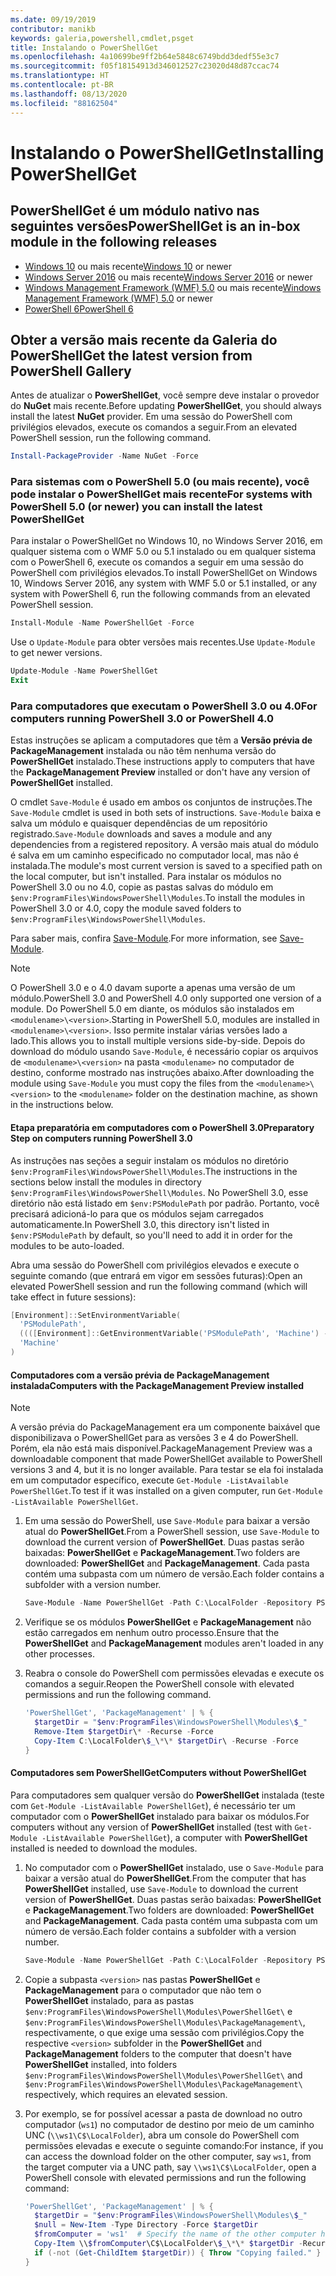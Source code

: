 ```yaml
---
ms.date: 09/19/2019
contributor: manikb
keywords: galeria,powershell,cmdlet,psget
title: Instalando o PowerShellGet
ms.openlocfilehash: 4a10699be9ff2b64e5848c6749bdd3dedf55e3c7
ms.sourcegitcommit: f05f18154913d346012527c23020d48d87ccac74
ms.translationtype: HT
ms.contentlocale: pt-BR
ms.lasthandoff: 08/13/2020
ms.locfileid: "88162504"
---
```

# <a name="installing-powershellget"></a><span data-ttu-id="e90d1-103">Instalando o PowerShellGet</span><span class="sxs-lookup"><span data-stu-id="e90d1-103">Installing PowerShellGet</span></span>

## <a name="powershellget-is-an-in-box-module-in-the-following-releases"></a><span data-ttu-id="e90d1-104">PowerShellGet é um módulo nativo nas seguintes versões</span><span class="sxs-lookup"><span data-stu-id="e90d1-104">PowerShellGet is an in-box module in the following releases</span></span>

- <span data-ttu-id="e90d1-105">[Windows 10](https://www.microsoft.com/windows) ou mais recente</span><span class="sxs-lookup"><span data-stu-id="e90d1-105">[Windows 10](https://www.microsoft.com/windows) or newer</span></span>
- <span data-ttu-id="e90d1-106">[Windows Server 2016](/windows-server/windows-server) ou mais recente</span><span class="sxs-lookup"><span data-stu-id="e90d1-106">[Windows Server 2016](/windows-server/windows-server) or newer</span></span>
- <span data-ttu-id="e90d1-107">[Windows Management Framework (WMF) 5.0](https://www.microsoft.com/download/details.aspx?id=50395) ou mais recente</span><span class="sxs-lookup"><span data-stu-id="e90d1-107">[Windows Management Framework (WMF) 5.0](https://www.microsoft.com/download/details.aspx?id=50395) or newer</span></span>
- [<span data-ttu-id="e90d1-108">PowerShell 6</span><span class="sxs-lookup"><span data-stu-id="e90d1-108">PowerShell 6</span></span>](https://github.com/PowerShell/PowerShell/releases)

## <a name="get-the-latest-version-from-powershell-gallery"></a><span data-ttu-id="e90d1-109">Obter a versão mais recente da Galeria do PowerShell</span><span class="sxs-lookup"><span data-stu-id="e90d1-109">Get the latest version from PowerShell Gallery</span></span>

<span data-ttu-id="e90d1-110">Antes de atualizar o **PowerShellGet**, você sempre deve instalar o provedor do **NuGet** mais recente.</span><span class="sxs-lookup"><span data-stu-id="e90d1-110">Before updating **PowerShellGet**, you should always install the latest **NuGet** provider.</span></span> <span data-ttu-id="e90d1-111">Em uma sessão do PowerShell com privilégios elevados, execute os comandos a seguir.</span><span class="sxs-lookup"><span data-stu-id="e90d1-111">From an elevated PowerShell session, run the following command.</span></span>

```powershell
Install-PackageProvider -Name NuGet -Force
```

### <a name="for-systems-with-powershell-50-or-newer-you-can-install-the-latest-powershellget"></a><span data-ttu-id="e90d1-112">Para sistemas com o PowerShell 5.0 (ou mais recente), você pode instalar o PowerShellGet mais recente</span><span class="sxs-lookup"><span data-stu-id="e90d1-112">For systems with PowerShell 5.0 (or newer) you can install the latest PowerShellGet</span></span>

<span data-ttu-id="e90d1-113">Para instalar o PowerShellGet no Windows 10, no Windows Server 2016, em qualquer sistema com o WMF 5.0 ou 5.1 instalado ou em qualquer sistema com o PowerShell 6, execute os comandos a seguir em uma sessão do PowerShell com privilégios elevados.</span><span class="sxs-lookup"><span data-stu-id="e90d1-113">To install PowerShellGet on Windows 10, Windows Server 2016, any system with WMF 5.0 or 5.1 installed, or any system with PowerShell 6, run the following commands from an elevated PowerShell session.</span></span>

```powershell
Install-Module -Name PowerShellGet -Force
```

<span data-ttu-id="e90d1-114">Use o `Update-Module` para obter versões mais recentes.</span><span class="sxs-lookup"><span data-stu-id="e90d1-114">Use `Update-Module` to get newer versions.</span></span>

```powershell
Update-Module -Name PowerShellGet
Exit
```

### <a name="for-computers-running-powershell-30-or-powershell-40"></a><span data-ttu-id="e90d1-115">Para computadores que executam o PowerShell 3.0 ou 4.0</span><span class="sxs-lookup"><span data-stu-id="e90d1-115">For computers running PowerShell 3.0 or PowerShell 4.0</span></span>

<span data-ttu-id="e90d1-116">Estas instruções se aplicam a computadores que têm a **Versão prévia de PackageManagement** instalada ou não têm nenhuma versão do **PowerShellGet** instalado.</span><span class="sxs-lookup"><span data-stu-id="e90d1-116">These instructions apply to computers that have the **PackageManagement Preview** installed or don't have any version of **PowerShellGet** installed.</span></span>

<span data-ttu-id="e90d1-117">O cmdlet `Save-Module` é usado em ambos os conjuntos de instruções.</span><span class="sxs-lookup"><span data-stu-id="e90d1-117">The `Save-Module` cmdlet is used in both sets of instructions.</span></span> <span data-ttu-id="e90d1-118">`Save-Module` baixa e salva um módulo e quaisquer dependências de um repositório registrado.</span><span class="sxs-lookup"><span data-stu-id="e90d1-118">`Save-Module` downloads and saves a module and any dependencies from a registered repository.</span></span> <span data-ttu-id="e90d1-119">A versão mais atual do módulo é salva em um caminho especificado no computador local, mas não é instalada.</span><span class="sxs-lookup"><span data-stu-id="e90d1-119">The module's most current version is saved to a specified path on the local computer, but isn't installed.</span></span> <span data-ttu-id="e90d1-120">Para instalar os módulos no PowerShell 3.0 ou no 4.0, copie as pastas salvas do módulo em `$env:ProgramFiles\WindowsPowerShell\Modules`.</span><span class="sxs-lookup"><span data-stu-id="e90d1-120">To install the modules in PowerShell 3.0 or 4.0, copy the module saved folders to `$env:ProgramFiles\WindowsPowerShell\Modules`.</span></span>

<span data-ttu-id="e90d1-121">Para saber mais, confira [Save-Module](/powershell/module/PowershellGet/Save-Module).</span><span class="sxs-lookup"><span data-stu-id="e90d1-121">For more information, see [Save-Module](/powershell/module/PowershellGet/Save-Module).</span></span>

> [!NOTE]
> <span data-ttu-id="e90d1-122">O PowerShell 3.0 e o 4.0 davam suporte a apenas uma versão de um módulo.</span><span class="sxs-lookup"><span data-stu-id="e90d1-122">PowerShell 3.0 and PowerShell 4.0 only supported one version of a module.</span></span> <span data-ttu-id="e90d1-123">Do PowerShell 5.0 em diante, os módulos são instalados em `<modulename>\<version>`.</span><span class="sxs-lookup"><span data-stu-id="e90d1-123">Starting in PowerShell 5.0, modules are installed in `<modulename>\<version>`.</span></span> <span data-ttu-id="e90d1-124">Isso permite instalar várias versões lado a lado.</span><span class="sxs-lookup"><span data-stu-id="e90d1-124">This allows you to install multiple versions side-by-side.</span></span> <span data-ttu-id="e90d1-125">Depois do download do módulo usando `Save-Module`, é necessário copiar os arquivos de `<modulename>\<version>` na pasta `<modulename>` no computador de destino, conforme mostrado nas instruções abaixo.</span><span class="sxs-lookup"><span data-stu-id="e90d1-125">After downloading the module using `Save-Module` you must copy the files from the `<modulename>\<version>` to the `<modulename>` folder on the destination machine, as shown in the instructions below.</span></span>

#### <a name="preparatory-step-on-computers-running-powershell-30"></a><span data-ttu-id="e90d1-126">Etapa preparatória em computadores com o PowerShell 3.0</span><span class="sxs-lookup"><span data-stu-id="e90d1-126">Preparatory Step on computers running PowerShell 3.0</span></span>

<span data-ttu-id="e90d1-127">As instruções nas seções a seguir instalam os módulos no diretório `$env:ProgramFiles\WindowsPowerShell\Modules`.</span><span class="sxs-lookup"><span data-stu-id="e90d1-127">The instructions in the sections below install the modules in directory `$env:ProgramFiles\WindowsPowerShell\Modules`.</span></span>
<span data-ttu-id="e90d1-128">No PowerShell 3.0, esse diretório não está listado em `$env:PSModulePath` por padrão. Portanto, você precisará adicioná-lo para que os módulos sejam carregados automaticamente.</span><span class="sxs-lookup"><span data-stu-id="e90d1-128">In PowerShell 3.0, this directory isn't listed in `$env:PSModulePath` by default, so you'll need to add it in order for the modules to be auto-loaded.</span></span> 

<span data-ttu-id="e90d1-129">Abra uma sessão do PowerShell com privilégios elevados e execute o seguinte comando (que entrará em vigor em sessões futuras):</span><span class="sxs-lookup"><span data-stu-id="e90d1-129">Open an elevated PowerShell session and run the following command (which will take effect in future sessions):</span></span>

```powershell
[Environment]::SetEnvironmentVariable(
  'PSModulePath',
  ((([Environment]::GetEnvironmentVariable('PSModulePath', 'Machine') -split ';') + "$env:ProgramFiles\WindowsPowerShell\Modules") -join ';'),
  'Machine'
)
```

#### <a name="computers-with-the-packagemanagement-preview-installed"></a><span data-ttu-id="e90d1-130">Computadores com a versão prévia de PackageManagement instalada</span><span class="sxs-lookup"><span data-stu-id="e90d1-130">Computers with the PackageManagement Preview installed</span></span>

> [!NOTE] 
> <span data-ttu-id="e90d1-131">A versão prévia do PackageManagement era um componente baixável que disponibilizava o PowerShellGet para as versões 3 e 4 do PowerShell. Porém, ela não está mais disponível.</span><span class="sxs-lookup"><span data-stu-id="e90d1-131">PackageManagement Preview was a downloadable component that made PowerShellGet available to PowerShell versions 3 and 4, but it is no longer available.</span></span>
> <span data-ttu-id="e90d1-132">Para testar se ela foi instalada em um computador específico, execute `Get-Module -ListAvailable PowerShellGet`.</span><span class="sxs-lookup"><span data-stu-id="e90d1-132">To test if it was installed on a given computer, run `Get-Module -ListAvailable PowerShellGet`.</span></span>

1. <span data-ttu-id="e90d1-133">Em uma sessão do PowerShell, use `Save-Module` para baixar a versão atual do **PowerShellGet**.</span><span class="sxs-lookup"><span data-stu-id="e90d1-133">From a PowerShell session, use `Save-Module` to download the current version of **PowerShellGet**.</span></span> <span data-ttu-id="e90d1-134">Duas pastas serão baixadas: **PowerShellGet** e **PackageManagement**.</span><span class="sxs-lookup"><span data-stu-id="e90d1-134">Two folders are downloaded: **PowerShellGet** and **PackageManagement**.</span></span> <span data-ttu-id="e90d1-135">Cada pasta contém uma subpasta com um número de versão.</span><span class="sxs-lookup"><span data-stu-id="e90d1-135">Each folder contains a subfolder with a version number.</span></span>

   ```powershell
   Save-Module -Name PowerShellGet -Path C:\LocalFolder -Repository PSGallery
   ```

1. <span data-ttu-id="e90d1-136">Verifique se os módulos **PowerShellGet** e **PackageManagement** não estão carregados em nenhum outro processo.</span><span class="sxs-lookup"><span data-stu-id="e90d1-136">Ensure that the **PowerShellGet** and **PackageManagement** modules aren't loaded in any other processes.</span></span>

1. <span data-ttu-id="e90d1-137">Reabra o console do PowerShell com permissões elevadas e execute os comandos a seguir.</span><span class="sxs-lookup"><span data-stu-id="e90d1-137">Reopen the PowerShell console with elevated permissions and run the following command.</span></span>

   ```powershell
   'PowerShellGet', 'PackageManagement' | % { 
     $targetDir = "$env:ProgramFiles\WindowsPowerShell\Modules\$_"
     Remove-Item $targetDir\* -Recurse -Force
     Copy-Item C:\LocalFolder\$_\*\* $targetDir\ -Recurse -Force
   }
   ```

#### <a name="computers-without-powershellget"></a><span data-ttu-id="e90d1-138">Computadores sem PowerShellGet</span><span class="sxs-lookup"><span data-stu-id="e90d1-138">Computers without PowerShellGet</span></span>

<span data-ttu-id="e90d1-139">Para computadores sem qualquer versão do **PowerShellGet** instalada (teste com `Get-Module -ListAvailable PowerShellGet`), é necessário ter um computador com o **PowerShellGet** instalado para baixar os módulos.</span><span class="sxs-lookup"><span data-stu-id="e90d1-139">For computers without any version of **PowerShellGet** installed (test with `Get-Module -ListAvailable PowerShellGet`), a computer with **PowerShellGet** installed is needed to download the modules.</span></span>

1. <span data-ttu-id="e90d1-140">No computador com o **PowerShellGet** instalado, use o `Save-Module` para baixar a versão atual do **PowerShellGet**.</span><span class="sxs-lookup"><span data-stu-id="e90d1-140">From the computer that has **PowerShellGet** installed, use `Save-Module` to download the current version of **PowerShellGet**.</span></span> <span data-ttu-id="e90d1-141">Duas pastas serão baixadas: **PowerShellGet** e **PackageManagement**.</span><span class="sxs-lookup"><span data-stu-id="e90d1-141">Two folders are downloaded: **PowerShellGet** and **PackageManagement**.</span></span> <span data-ttu-id="e90d1-142">Cada pasta contém uma subpasta com um número de versão.</span><span class="sxs-lookup"><span data-stu-id="e90d1-142">Each folder contains a subfolder with a version number.</span></span>

   ```powershell
   Save-Module -Name PowerShellGet -Path C:\LocalFolder -Repository PSGallery
   ```

1. <span data-ttu-id="e90d1-143">Copie a subpasta `<version>` nas pastas **PowerShellGet** e **PackageManagement** para o computador que não tem o **PowerShellGet** instalado, para as pastas `$env:ProgramFiles\WindowsPowerShell\Modules\PowerShellGet\` e `$env:ProgramFiles\WindowsPowerShell\Modules\PackageManagement\`, respectivamente, o que exige uma sessão com privilégios.</span><span class="sxs-lookup"><span data-stu-id="e90d1-143">Copy the respective `<version>` subfolder in the **PowerShellGet** and **PackageManagement** folders to the computer that doesn't have **PowerShellGet** installed, into folders `$env:ProgramFiles\WindowsPowerShell\Modules\PowerShellGet\` and `$env:ProgramFiles\WindowsPowerShell\Modules\PackageManagement\` respectively, which requires an elevated session.</span></span>
   
1. <span data-ttu-id="e90d1-144">Por exemplo, se for possível acessar a pasta de download no outro computador (`ws1`) no computador de destino por meio de um caminho UNC (`\\ws1\C$\LocalFolder`), abra um console do PowerShell com permissões elevadas e execute o seguinte comando:</span><span class="sxs-lookup"><span data-stu-id="e90d1-144">For instance, if you can access the download folder on the other computer, say `ws1`, from the target computer via a UNC path, say `\\ws1\C$\LocalFolder`, open a PowerShell console with elevated permissions and run the following command:</span></span>

   ```powershell
   'PowerShellGet', 'PackageManagement' | % {
     $targetDir = "$env:ProgramFiles\WindowsPowerShell\Modules\$_"
     $null = New-Item -Type Directory -Force $targetDir
     $fromComputer = 'ws1'  # Specify the name of the other computer here.
     Copy-Item \\$fromComputer\C$\LocalFolder\$_\*\* $targetDir -Recurse -Force
     if (-not (Get-ChildItem $targetDir)) { Throw "Copying failed." }
   }
   ```
